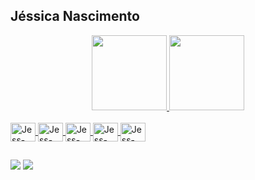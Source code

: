 ## Jéssica Nascimento

<div align="center">
  <a href="https://github.com/jessicanascimento">
  <img height="120cm" src="https://github-readme-stats.vercel.app/api?username=jessicanascimento&show_icons=false&theme=dracula&include_all_commits=true&count_private=true"/>
  <img height="120cm" src="https://github-readme-stats.vercel.app/api/top-langs/?username=jessicanascimento&layout=compact&langs_count=7&theme=dracula"/>
</div>
  
 <div style="display: inline_block"><br>
  <img align="center" alt="Jess-Java" height="30" width="40" src="https://cdn.jsdelivr.net/gh/devicons/devicon/icons/java/java-original.svg"> 
  <img align="center" alt="Jess-Css" height="30" width="40" src="https://cdn.jsdelivr.net/gh/devicons/devicon/icons/css3/css3-original.svg">
  <img align="center" alt="Jess-Html" height="30" width="40" src="https://cdn.jsdelivr.net/gh/devicons/devicon/icons/html5/html5-original.svg"> 
  <img align="center" alt="Jess-Git" height="30" width="40" src="https://cdn.jsdelivr.net/gh/devicons/devicon/icons/git/git-original.svg">  
  <img align="center" alt="Jess-GitHub" height="30" width="40" src="https://cdn.jsdelivr.net/gh/devicons/devicon/icons/github/github-original.svg">
 </div>
   
  ##
  
  <div>
  <a href="https://www.linkedin.com/in/j%C3%A9ssica-nascimento-981b97206/" target="_blank"><img src="https://img.shields.io/badge/-LinkedIn-%230077B5?style=for-the-badge&logo=linkedin&logoColor=white" target="_blank"></a>  
    <a href = "mailto:jessicanascimento.dev@gmail.com"><img src="https://img.shields.io/badge/Gmail-D14836?style=for-the-badge&logo=gmail&logoColor=white" target="_blank"></a>
    </div>
  
  

